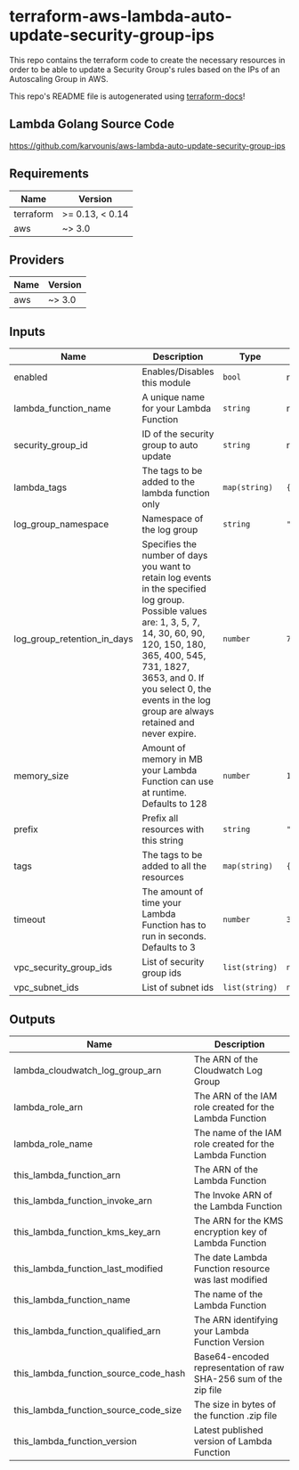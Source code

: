 # terraform-aws-lambda-auto-update-security-group-ips

This repo contains the terraform code to create the necessary resources in order to be able to update a Security Group's rules based on the IPs of an Autoscaling Group in AWS.

This repo's README file is autogenerated using [terraform-docs](https://github.com/terraform-docs/terraform-docs)!

## Lambda Golang Source Code  
https://github.com/karvounis/aws-lambda-auto-update-security-group-ips

## Requirements

| Name | Version |
|------|---------|
| terraform | >= 0.13, < 0.14 |
| aws | ~> 3.0 |

## Providers

| Name | Version |
|------|---------|
| aws | ~> 3.0 |

## Inputs

| Name | Description | Type | Default | Required |
|------|-------------|------|---------|:--------:|
| enabled | Enables/Disables this module | `bool` | n/a | yes |
| lambda\_function\_name | A unique name for your Lambda Function | `string` | n/a | yes |
| security\_group\_id | ID of the security group to auto update | `string` | n/a | yes |
| lambda\_tags | The tags to be added to the lambda function only | `map(string)` | `{}` | no |
| log\_group\_namespace | Namespace of the log group | `string` | `"/aws/lambda/"` | no |
| log\_group\_retention\_in\_days | Specifies the number of days you want to retain log events in the specified log group. Possible values are: 1, 3, 5, 7, 14, 30, 60, 90, 120, 150, 180, 365, 400, 545, 731, 1827, 3653, and 0. If you select 0, the events in the log group are always retained and never expire. | `number` | `7` | no |
| memory\_size | Amount of memory in MB your Lambda Function can use at runtime. Defaults to 128 | `number` | `128` | no |
| prefix | Prefix all resources with this string | `string` | `"tf-"` | no |
| tags | The tags to be added to all the resources | `map(string)` | `{}` | no |
| timeout | The amount of time your Lambda Function has to run in seconds. Defaults to 3 | `number` | `3` | no |
| vpc\_security\_group\_ids | List of security group ids | `list(string)` | `null` | no |
| vpc\_subnet\_ids | List of subnet ids | `list(string)` | `null` | no |

## Outputs

| Name | Description |
|------|-------------|
| lambda\_cloudwatch\_log\_group\_arn | The ARN of the Cloudwatch Log Group |
| lambda\_role\_arn | The ARN of the IAM role created for the Lambda Function |
| lambda\_role\_name | The name of the IAM role created for the Lambda Function |
| this\_lambda\_function\_arn | The ARN of the Lambda Function |
| this\_lambda\_function\_invoke\_arn | The Invoke ARN of the Lambda Function |
| this\_lambda\_function\_kms\_key\_arn | The ARN for the KMS encryption key of Lambda Function |
| this\_lambda\_function\_last\_modified | The date Lambda Function resource was last modified |
| this\_lambda\_function\_name | The name of the Lambda Function |
| this\_lambda\_function\_qualified\_arn | The ARN identifying your Lambda Function Version |
| this\_lambda\_function\_source\_code\_hash | Base64-encoded representation of raw SHA-256 sum of the zip file |
| this\_lambda\_function\_source\_code\_size | The size in bytes of the function .zip file |
| this\_lambda\_function\_version | Latest published version of Lambda Function |

